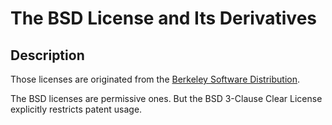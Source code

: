 # The BSD License and Its Derivatives

## Description

Those licenses are originated from the [Berkeley Software Distribution](http://en.wikipedia.org/wiki/Berkeley_Software_Distribution).

The BSD licenses are permissive ones. But the BSD 3-Clause Clear License explicitly restricts patent usage.